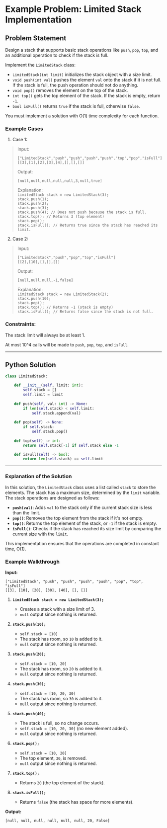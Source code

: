 # Example Problem: Limited Stack Implementation

## Problem Statement
Design a stack that supports basic stack operations like `push`, `pop`, `top`, and an additional operation to check if the stack is full.

Implement the `LimitedStack` class:

- `LimitedStack(int limit)` initializes the stack object with a size limit.
- `void push(int val)` pushes the element `val` onto the stack if it is not full. If the stack is full, the push operation should not do anything.
- `void pop()` removes the element on the top of the stack.
- `int top()` gets the top element of the stack. If the stack is empty, return `-1`.
- `bool isFull()` returns `true` if the stack is full, otherwise `false`.

You must implement a solution with O(1) time complexity for each function.

### Example Cases
1. Case 1:
> Input:
> ```  
> ["LimitedStack","push","push","push","push","top","pop","isFull"]  
> [[3],[1],[2],[3],[4],[],[],[]]  
> ```
> Output:
> ```  
> [null,null,null,null,null,3,null,true]  
> ```
> Explanation:  
> `LimitedStack stack = new LimitedStack(3);`  
> `stack.push(1);`  
> `stack.push(2);`  
> `stack.push(3);`  
> `stack.push(4); // Does not push because the stack is full.`  
> `stack.top(); // Returns 3 (top element)`  
> `stack.pop();`  
> `stack.isFull(); // Returns true since the stack has reached its limit.`

2. Case 2:
> Input:
> ```  
> ["LimitedStack","push","pop","top","isFull"]  
> [[2],[10],[],[],[]]  
> ```
> Output:
> ```  
> [null,null,null,-1,false]  
> ```
> Explanation:  
> `LimitedStack stack = new LimitedStack(2);`  
> `stack.push(10);`  
> `stack.pop();`  
> `stack.top(); // Returns -1 (stack is empty)`  
> `stack.isFull(); // Returns false since the stack is not full.`

### Constraints:
The stack limit will always be at least 1.

At most 10^4 calls will be made to `push`, `pop`, `top`, and `isFull`.

---

## Python Solution
```python
class LimitedStack:

    def __init__(self, limit: int):
        self.stack = []
        self.limit = limit
        
    def push(self, val: int) -> None:
        if len(self.stack) < self.limit:
            self.stack.append(val)
        
    def pop(self) -> None:
        if self.stack:
            self.stack.pop()
        
    def top(self) -> int:
        return self.stack[-1] if self.stack else -1

    def isFull(self) -> bool:
        return len(self.stack) == self.limit
```

---

### Explanation of the Solution
In this solution, the `LimitedStack` class uses a list called `stack` to store the elements. The stack has a maximum size, determined by the `limit` variable. The stack operations are designed as follows:
- **`push(val)`**: Adds `val` to the stack only if the current stack size is less than the limit.
- **`pop()`**: Removes the top element from the stack if it's not empty.
- **`top()`**: Returns the top element of the stack, or `-1` if the stack is empty.
- **`isFull()`**: Checks if the stack has reached its size limit by comparing the current size with the `limit`.

This implementation ensures that the operations are completed in constant time, O(1).

### Example Walkthrough
**Input:** 
```
["LimitedStack", "push", "push", "push", "push", "pop", "top", "isFull"]
[[3], [10], [20], [30], [40], [], []]
```

1. **`LimitedStack stack = new LimitedStack(3);`**
   - Creates a stack with a size limit of 3.
   - `null` output since nothing is returned.

2. **`stack.push(10);`**
   - `self.stack = [10]`
   - The stack has room, so `10` is added to it.
   - `null` output since nothing is returned.

3. **`stack.push(20);`**
   - `self.stack = [10, 20]`
   - The stack has room, so `20` is added to it.
   - `null` output since nothing is returned.

4. **`stack.push(30);`**
   - `self.stack = [10, 20, 30]`
   - The stack has room, so `30` is added to it.
   - `null` output since nothing is returned.

5. **`stack.push(40);`**
   - The stack is full, so no change occurs. 
   - `self.stack = [10, 20, 30]` (no new element added).
   - `null` output since nothing is returned.

6. **`stack.pop();`**
   - `self.stack = [10, 20]`
   - The top element, `30`, is removed.
   - `null` output since nothing is returned.

7. **`stack.top();`**
   - Returns `20` (the top element of the stack).

8. **`stack.isFull();`**
   - Returns `false` (the stack has space for more elements).

**Output:**
```
[null, null, null, null, null, null, 20, False]
```
